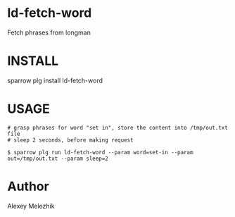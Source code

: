 # ld-fetch-word

Fetch phrases from longman


# INSTALL

  sparrow plg install ld-fetch-word

# USAGE

    # grasp phrases for word "set in", store the content into /tmp/out.txt file
    # sleep 2 seconds, before making request
  
    $ sparrow plg run ld-fetch-word --param word=set-in --param out=/tmp/out.txt --param sleep=2


# Author

Alexey Melezhik

